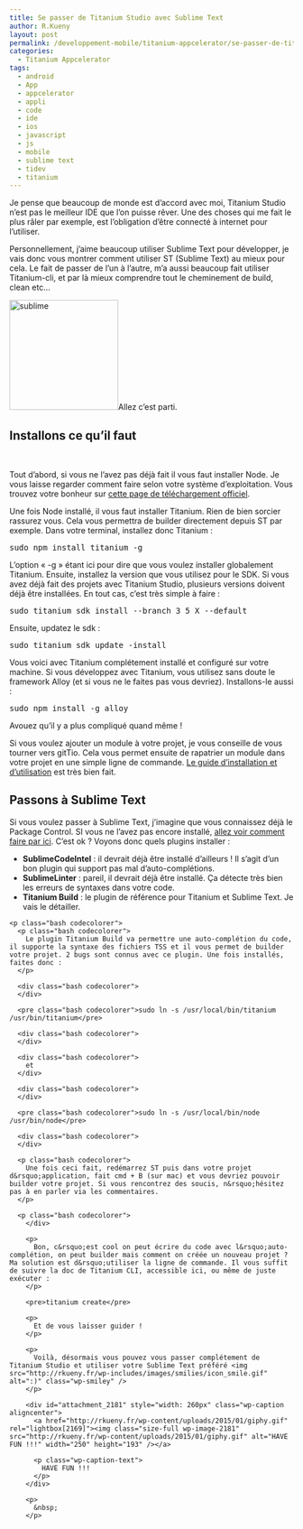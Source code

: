 ```yaml
---
title: Se passer de Titanium Studio avec Sublime Text
author: R.Kueny
layout: post
permalink: /developpement-mobile/titanium-appcelerator/se-passer-de-titanium-studio-avec-sublime-text
categories:
  - Titanium Appcelerator
tags:
  - android
  - App
  - appcelerator
  - appli
  - code
  - ide
  - ios
  - javascript
  - js
  - mobile
  - sublime text
  - tidev
  - titanium
---
```

Je pense que beaucoup de monde est d&rsquo;accord avec moi, Titanium Studio n&rsquo;est pas le meilleur IDE que l&rsquo;on puisse rêver. Une des choses qui me fait le plus râler par exemple, est l&rsquo;obligation d&rsquo;être connecté à internet pour l&rsquo;utiliser.

Personnellement, j&rsquo;aime beaucoup utiliser Sublime Text pour développer, je vais donc vous montrer comment utiliser ST (Sublime Text) au mieux pour cela. Le fait de passer de l&rsquo;un à l&rsquo;autre, m&rsquo;a aussi beaucoup fait utiliser Titanium-cli, et par là mieux comprendre tout le cheminement de build, clean etc&#8230;

<a href="http://rkueny.fr/wp-content/uploads/2015/01/sublime.png" rel="lightbox[2169]"><img class="  wp-image-2171 aligncenter" src="http://rkueny.fr/wp-content/uploads/2015/01/sublime.png" alt="sublime" width="193" height="195" /></a>Allez c&rsquo;est parti.

<!--more-->

## Installons ce qu&rsquo;il faut

&nbsp;

Tout d&rsquo;abord, si vous ne l&rsquo;avez pas déjà fait il vous faut installer Node. Je vous laisse regarder comment faire selon votre système d&rsquo;exploitation. Vous trouvez votre bonheur sur <a title="Télécharger NodeJs" href="http://nodejs.org/download/" target="_blank">cette page de téléchargement officiel</a>.

Une fois Node installé, il vous faut installer Titanium. Rien de bien sorcier rassurez vous. Cela vous permettra de builder directement depuis ST par exemple. Dans votre terminal, installez donc Titanium :

<pre>sudo npm install titanium -g</pre>

L&rsquo;option &laquo;&nbsp;-g&nbsp;&raquo; étant ici pour dire que vous voulez installer globalement Titanium. Ensuite, installez la version que vous utilisez pour le SDK. Si vous avez déjà fait des projets avec Titanium Studio, plusieurs versions doivent déjà être installées. En tout cas, c&rsquo;est très simple à faire :

<pre>sudo titanium sdk install --branch 3_5_X --default</pre>

Ensuite, updatez le sdk :

<pre>sudo titanium sdk update -install</pre>

<div class="codecolorer-container bash blackboard">
  <p class="bash codecolorer">
    Vous voici avec Titanium complétement installé et configuré sur votre machine. Si vous développez avec Titanium, vous utilisez sans doute le framework Alloy (et si vous ne le faites pas vous devriez). Installons-le aussi :
  </p>
  
  <pre class="bash codecolorer">sudo npm install -g alloy</pre>
  
  <p class="bash codecolorer">
    Avouez qu&rsquo;il y a plus compliqué quand même !
  </p>
  
  <p class="bash codecolorer">
    Si vous voulez ajouter un module à votre projet, je vous conseille de vous tourner vers gitTio. Cela vous permet ensuite de rapatrier un module dans votre projet en une simple ligne de commande. <a title="Gittio Cli" href="http://gitt.io/cli" target="_blank">Le guide d&rsquo;installation et d&rsquo;utilisation</a> est très bien fait.
  </p>
  
  <div class="bash codecolorer">
  </div>
  
  <h2 class="bash codecolorer">
    Passons à Sublime Text
  </h2>
  
  <p class="bash codecolorer">
    Si vous voulez passer à Sublime Text, j&rsquo;imagine que vous connaissez déjà le Package Control. SI vous ne l&rsquo;avez pas encore installé, <a title="Package Control Installation" href="https://packagecontrol.io/installation" target="_blank">allez voir comment faire par ici</a>. C&rsquo;est ok ? Voyons donc quels plugins installer :
  </p>
  
  <p class="bash codecolorer">
    <ul>
      <li class="bash codecolorer">
        <strong>SublimeCodeIntel</strong> : il devrait déjà être installé d&rsquo;ailleurs ! Il s&rsquo;agit d&rsquo;un bon plugin qui support pas mal d&rsquo;auto-complétions.
      </li>
      <li class="bash codecolorer">
        <strong>SublimeLinter</strong> : pareil, il devrait déjà être installé. Ça détecte très bien les erreurs de syntaxes dans votre code.
      </li>
      <li class="bash codecolorer">
        <strong>Titanium Build</strong> : le plugin de référence pour Titanium et Sublime Text. Je vais le détailler.
      </li>
    </ul>
    
    <p class="bash codecolorer">
      <p class="bash codecolorer">
        Le plugin Titanium Build va permettre une auto-complétion du code, il supporte la syntaxe des fichiers TSS et il vous permet de builder votre projet. 2 bugs sont connus avec ce plugin. Une fois installés, faites donc :
      </p>
      
      <div class="bash codecolorer">
      </div>
      
      <pre class="bash codecolorer">sudo ln -s /usr/local/bin/titanium /usr/bin/titanium</pre>
      
      <div class="bash codecolorer">
      </div>
      
      <div class="bash codecolorer">
        et
      </div>
      
      <div class="bash codecolorer">
      </div>
      
      <pre class="bash codecolorer">sudo ln -s /usr/local/bin/node /usr/bin/node</pre>
      
      <div class="bash codecolorer">
      </div>
      
      <p class="bash codecolorer">
        Une fois ceci fait, redémarrez ST puis dans votre projet d&rsquo;application, fait cmd + B (sur mac) et vous devriez pouvoir builder votre projet. Si vous rencontrez des soucis, n&rsquo;hésitez pas à en parler via les commentaires.
      </p>
      
      <p class="bash codecolorer">
        </div> 
        
        <p>
          Bon, c&rsquo;est cool on peut écrire du code avec l&rsquo;auto-complétion, on peut builder mais comment on créée un nouveau projet ? Ma solution est d&rsquo;utiliser la ligne de commande. Il vous suffit de suivre la doc de Titanium CLI, accessible ici, ou même de juste exécuter :
        </p>
        
        <pre>titanium create</pre>
        
        <p>
          Et de vous laisser guider !
        </p>
        
        <p>
          Voilà, désormais vous pouvez vous passer complétement de Titanium Studio et utiliser votre Sublime Text préféré <img src="http://rkueny.fr/wp-includes/images/smilies/icon_smile.gif" alt=":)" class="wp-smiley" />
        </p>
        
        <div id="attachment_2181" style="width: 260px" class="wp-caption aligncenter">
          <a href="http://rkueny.fr/wp-content/uploads/2015/01/giphy.gif" rel="lightbox[2169]"><img class="size-full wp-image-2181" src="http://rkueny.fr/wp-content/uploads/2015/01/giphy.gif" alt="HAVE FUN !!!" width="250" height="193" /></a>
          
          <p class="wp-caption-text">
            HAVE FUN !!!
          </p>
        </div>
        
        <p>
          &nbsp;
        </p>